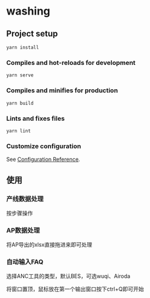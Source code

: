 # washing

## Project setup
```
yarn install
```

### Compiles and hot-reloads for development
```
yarn serve
```

### Compiles and minifies for production
```
yarn build
```

### Lints and fixes files
```
yarn lint
```

### Customize configuration
See [Configuration Reference](https://cli.vuejs.org/config/).

## 使用

### 产线数据处理

按步骤操作

### AP数据处理

将AP导出的xlsx直接拖进来即可处理

### 自动输入FAQ

选择ANC工具的类型，默认BES，可选wuqi、Airoda

将窗口置顶，鼠标放在第一个输出窗口按下ctrl+Q即可开始